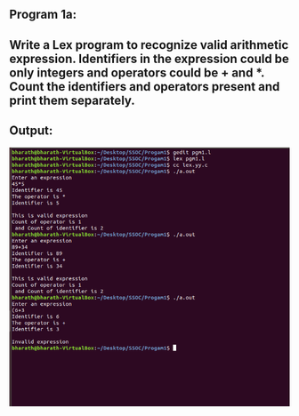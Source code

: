 ## Program 1a:
## Write a Lex program to recognize valid arithmetic expression. Identifiers in the expression could be only integers and operators could be + and *. Count the identifiers and operators present and print them separately.




## Output:
![alt text](../Progam1/Prog1_output.png)